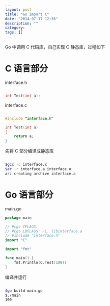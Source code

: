 ```yaml
---
layout: post
title: "Go import C"
date: "2014-07-17 12:36"
description: ""
category: 
tags: []
---
```


Go 中调用 C 代码库，自己实现 C 静态库，过程如下

C 语言部分
==========

interface.h

``` c

int Test(int a);

```

interface.c

``` c

#include "interface.h"

int Test(int a)
{
    return a;
}

```

先将 C 部分编译成静态库

``` sh

$gcc -c interface.c
$ar -r interface.a interface.o
ar: creating archive interface.a

```

Go 语言部分
===========

main.go

``` go
package main

// #cgo CFLAGS:
// #cgo LDFLAGS: -L. libinterface.a
// #include "interface.h"
import "C"

import "fmt"

func main() {
	fmt.Println(C.Test(100))
}


```

编译并运行

``` sh

$go build main.go
$./main
100

```

